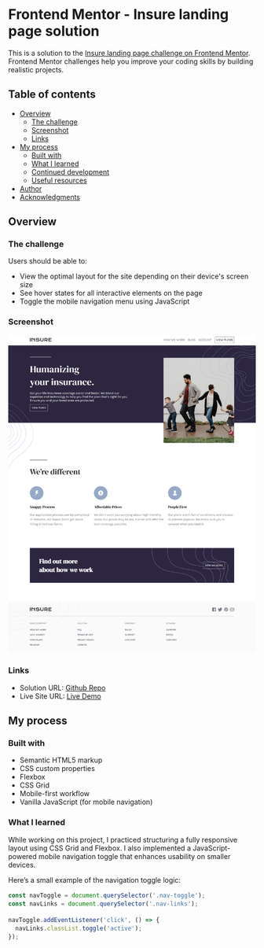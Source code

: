 # Frontend Mentor - Insure landing page solution

This is a solution to the [Insure landing page challenge on Frontend Mentor](https://www.frontendmentor.io/challenges/insure-landing-page-uTU68JV8). Frontend Mentor challenges help you improve your coding skills by building realistic projects.

## Table of contents

- [Overview](#overview)
  - [The challenge](#the-challenge)
  - [Screenshot](#screenshot)
  - [Links](#links)
- [My process](#my-process)
  - [Built with](#built-with)
  - [What I learned](#what-i-learned)
  - [Continued development](#continued-development)
  - [Useful resources](#useful-resources)
- [Author](#author)
- [Acknowledgments](#acknowledgments)

## Overview

### The challenge

Users should be able to:

- View the optimal layout for the site depending on their device's screen size
- See hover states for all interactive elements on the page
- Toggle the mobile navigation menu using JavaScript

### Screenshot

![](./images/screencapture-site.png)

### Links

- Solution URL: [Github Repo](https://github.com/JohnsonSaka123/insure-landing-page-master.git)
- Live Site URL: [Live Demo](https://johnsonsaka123.github.io/insure-landing-page-master/)

## My process

### Built with

- Semantic HTML5 markup
- CSS custom properties
- Flexbox
- CSS Grid
- Mobile-first workflow
- Vanilla JavaScript (for mobile navigation)

### What I learned

While working on this project, I practiced structuring a fully responsive layout using CSS Grid and Flexbox. I also implemented a JavaScript-powered mobile navigation toggle that enhances usability on smaller devices.

Here’s a small example of the navigation toggle logic:

```js
const navToggle = document.querySelector('.nav-toggle');
const navLinks = document.querySelector('.nav-links');

navToggle.addEventListener('click', () => {
  navLinks.classList.toggle('active');
});
```